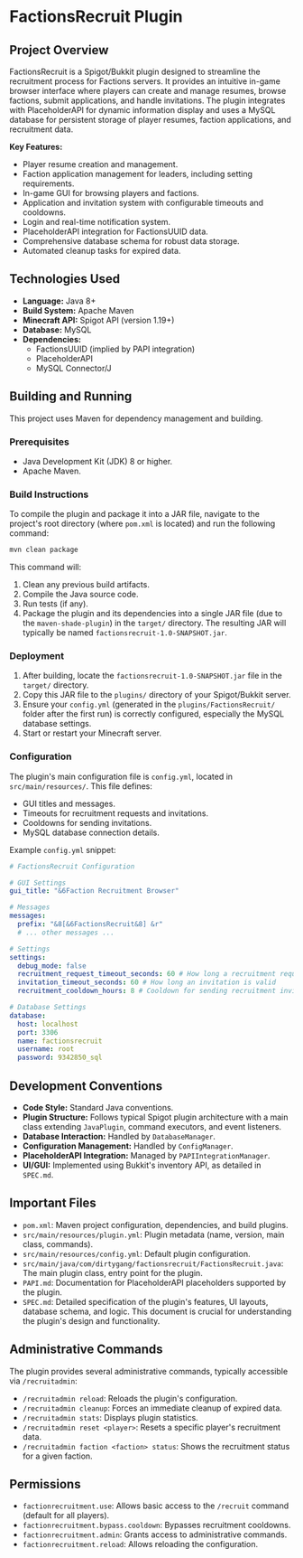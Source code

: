 # FactionsRecruit Plugin

## Project Overview

FactionsRecruit is a Spigot/Bukkit plugin designed to streamline the recruitment process for Factions servers. It provides an intuitive in-game browser interface where players can create and manage resumes, browse factions, submit applications, and handle invitations. The plugin integrates with PlaceholderAPI for dynamic information display and uses a MySQL database for persistent storage of player resumes, faction applications, and recruitment data.

**Key Features:**
*   Player resume creation and management.
*   Faction application management for leaders, including setting requirements.
*   In-game GUI for browsing players and factions.
*   Application and invitation system with configurable timeouts and cooldowns.
*   Login and real-time notification system.
*   PlaceholderAPI integration for FactionsUUID data.
*   Comprehensive database schema for robust data storage.
*   Automated cleanup tasks for expired data.

## Technologies Used

*   **Language:** Java 8+
*   **Build System:** Apache Maven
*   **Minecraft API:** Spigot API (version 1.19+)
*   **Database:** MySQL
*   **Dependencies:**
    *   FactionsUUID (implied by PAPI integration)
    *   PlaceholderAPI
    *   MySQL Connector/J

## Building and Running

This project uses Maven for dependency management and building.

### Prerequisites

*   Java Development Kit (JDK) 8 or higher.
*   Apache Maven.

### Build Instructions

To compile the plugin and package it into a JAR file, navigate to the project's root directory (where `pom.xml` is located) and run the following command:

```bash
mvn clean package
```

This command will:
1.  Clean any previous build artifacts.
2.  Compile the Java source code.
3.  Run tests (if any).
4.  Package the plugin and its dependencies into a single JAR file (due to the `maven-shade-plugin`) in the `target/` directory. The resulting JAR will typically be named `factionsrecruit-1.0-SNAPSHOT.jar`.

### Deployment

1.  After building, locate the `factionsrecruit-1.0-SNAPSHOT.jar` file in the `target/` directory.
2.  Copy this JAR file to the `plugins/` directory of your Spigot/Bukkit server.
3.  Ensure your `config.yml` (generated in the `plugins/FactionsRecruit/` folder after the first run) is correctly configured, especially the MySQL database settings.
4.  Start or restart your Minecraft server.

### Configuration

The plugin's main configuration file is `config.yml`, located in `src/main/resources/`. This file defines:
*   GUI titles and messages.
*   Timeouts for recruitment requests and invitations.
*   Cooldowns for sending invitations.
*   MySQL database connection details.

Example `config.yml` snippet:

```yaml
# FactionsRecruit Configuration

# GUI Settings
gui_title: "&6Faction Recruitment Browser"

# Messages
messages:
  prefix: "&8[&6FactionsRecruit&8] &r"
  # ... other messages ...

# Settings
settings:
  debug_mode: false
  recruitment_request_timeout_seconds: 60 # How long a recruitment request is valid
  invitation_timeout_seconds: 60 # How long an invitation is valid
  recruitment_cooldown_hours: 8 # Cooldown for sending recruitment invitations

# Database Settings
database:
  host: localhost
  port: 3306
  name: factionsrecruit
  username: root
  password: 9342850_sql
```

## Development Conventions

*   **Code Style:** Standard Java conventions.
*   **Plugin Structure:** Follows typical Spigot plugin architecture with a main class extending `JavaPlugin`, command executors, and event listeners.
*   **Database Interaction:** Handled by `DatabaseManager`.
*   **Configuration Management:** Handled by `ConfigManager`.
*   **PlaceholderAPI Integration:** Managed by `PAPIIntegrationManager`.
*   **UI/GUI:** Implemented using Bukkit's inventory API, as detailed in `SPEC.md`.

## Important Files

*   `pom.xml`: Maven project configuration, dependencies, and build plugins.
*   `src/main/resources/plugin.yml`: Plugin metadata (name, version, main class, commands).
*   `src/main/resources/config.yml`: Default plugin configuration.
*   `src/main/java/com/dirtygang/factionsrecruit/FactionsRecruit.java`: The main plugin class, entry point for the plugin.
*   `PAPI.md`: Documentation for PlaceholderAPI placeholders supported by the plugin.
*   `SPEC.md`: Detailed specification of the plugin's features, UI layouts, database schema, and logic. This document is crucial for understanding the plugin's design and functionality.

## Administrative Commands

The plugin provides several administrative commands, typically accessible via `/recruitadmin`:

*   `/recruitadmin reload`: Reloads the plugin's configuration.
*   `/recruitadmin cleanup`: Forces an immediate cleanup of expired data.
*   `/recruitadmin stats`: Displays plugin statistics.
*   `/recruitadmin reset <player>`: Resets a specific player's recruitment data.
*   `/recruitadmin faction <faction> status`: Shows the recruitment status for a given faction.

## Permissions

*   `factionrecruitment.use`: Allows basic access to the `/recruit` command (default for all players).
*   `factionrecruitment.bypass.cooldown`: Bypasses recruitment cooldowns.
*   `factionrecruitment.admin`: Grants access to administrative commands.
*   `factionrecruitment.reload`: Allows reloading the configuration.
